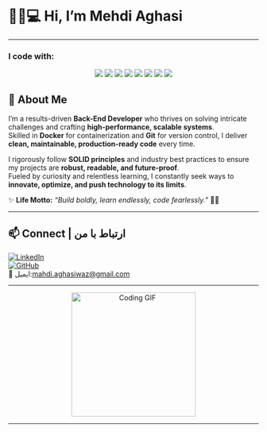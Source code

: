 # 👋🏻💻 Hi, I’m Mehdi Aghasi

---

### I code with:
<div align="center">
  <img src="https://img.shields.io/badge/C%23-239120?style=for-the-badge&logo=csharp&logoColor=white"/>
  <img src="https://img.shields.io/badge/.NET-512BD4?style=for-the-badge&logo=dotnet&logoColor=white"/>
  <img src="https://img.shields.io/badge/SQL%20Server-CC2927?style=for-the-badge&logo=microsoftsqlserver&logoColor=white"/>
  <img src="https://img.shields.io/badge/Docker-2496ED?style=for-the-badge&logo=docker&logoColor=white"/>
  <img src="https://img.shields.io/badge/Git-F05032?style=for-the-badge&logo=git&logoColor=white"/>
  <img src="https://img.shields.io/badge/HTML5-E34F26?style=for-the-badge&logo=html5&logoColor=white"/>
  <img src="https://img.shields.io/badge/CSS3-1572B6?style=for-the-badge&logo=css3&logoColor=white"/>
  <img src="https://img.shields.io/badge/JavaScript-F7DF1E?style=for-the-badge&logo=javascript&logoColor=black"/>
</div>

## 🚀 About Me
I’m a results-driven **Back-End Developer** who thrives on solving intricate challenges and crafting **high-performance, scalable systems**.  
Skilled in **Docker** for containerization and **Git** for version control, I deliver **clean, maintainable, production-ready code** every time.  

I rigorously follow **SOLID principles** and industry best practices to ensure my projects are **robust, readable, and future-proof**.  
Fueled by curiosity and relentless learning, I constantly seek ways to **innovate, optimize, and push technology to its limits**.

✨ **Life Motto:** _“Build boldly, learn endlessly, code fearlessly.”_ 💪🏽


---


## 📫 Connect | ارتباط با من
[![LinkedIn](https://img.shields.io/badge/LinkedIn-0077B5?style=for-the-badge&logo=linkedin&logoColor=white)](https://linkedin.com/in/Mehdi-Aghasi)  
[![GitHub](https://img.shields.io/badge/GitHub-181717?style=for-the-badge&logo=github&logoColor=white)](https://github.com/Mehdi-Aghasi)  
📧 ایمیل:mahdi.aghasiwaz@gmail.com

---

<!-- GIF Section -->
<div align="center">
  <img src="https://your-gif-url-here.gif" width="250" alt="Coding GIF"/>
</div>

---


